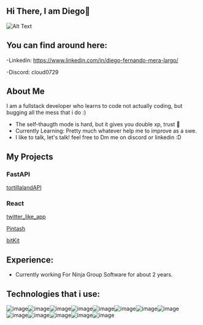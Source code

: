 ## Hi There, I am Diego🖖
![Alt Text](https://media.giphy.com/media/jIqh3ym2s7GU/giphy.gif)
## You can find around here:
 -Linkedin: https://www.linkedin.com/in/diego-fernando-mera-largo/
 
 -Discord: cloud0729
 
 ## About Me 

I am a fullstack developer who learns to code not actually coding, but bugging  all the mess that i do :)

 - The self-thaugth mode is hard, but it gives you double xp, trust 🧠
 -  Currently Learning: Pretty much whatever help me to improve as a swe.
 - I like to talk, let's talk! feel free to Dm me on discord or linkedin :D
  
 ## My Projects
 
 ### FastAPI
 
[tortillalandAPI](https://github.com/sora-san-df/TortillaLand_API)

### React
[twitter_like_app](https://github.com/sora-san-df/twitter_like_app) 

[Pintash](https://github.com/sora-san-df/Pintash)

[bitKit](https://github.com/sora-san-df/8bitKit)

## Experience:

  - Currently working For Ninja Group Software for about 2 years.
 
 ## Technologies that i use:
 
 ![image](https://img.shields.io/badge/CSS3-1572B6?style=for-the-badge&logo=css3&logoColor=white)![image](https://img.shields.io/badge/HTML5-E34F26?style=for-the-badge&logo=html5&logoColor=white})![image](https://img.shields.io/badge/JavaScript-323330?style=for-the-badge&logo=javascript&logoColor=F7DF1E)![image](https://img.shields.io/badge/Python-FFD43B?style=for-the-badge&logo=python&logoColor=blue)![image](https://img.shields.io/badge/Babel-F9DC3E?style=for-the-badge&logo=babel&logoColor=white)![image](https://img.shields.io/badge/Django-092E20?style=for-the-badge&logo=django&logoColor=green)![image](https://img.shields.io/badge/Flask-000000?style=for-the-badge&logo=flask&logoColor=white)![image](https://img.shields.io/badge/npm-CB3837?style=for-the-badge&logo=npm&logoColor=white)![image](https://img.shields.io/badge/React-20232A?style=for-the-badge&logo=react&logoColor=61DAFB)![image](https://img.shields.io/badge/GIT-E44C30?style=for-the-badge&logo=git&logoColor=white)![image]( 	https://img.shields.io/badge/Webpack-8DD6F9?style=for-the-badge&logo=Webpack&logoColor=white)![image](https://img.shields.io/badge/Figma-F24E1E?style=for-the-badge&logo=figma&logoColor=white)![image](https://img.shields.io/badge/fastapi-109989?style=for-the-badge&logo=FASTAPI&logoColor=white)
